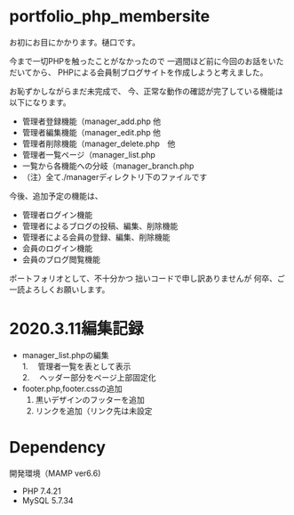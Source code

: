 # portfolio_php_membersite
お初にお目にかかります。樋口です。

今まで一切PHPを触ったことがなかったので
一週間ほど前に今回のお話をいただいてから、
PHPによる会員制ブログサイトを作成しようと考えました。

お恥ずかしながらまだ未完成で、
今、正常な動作の確認が完了している機能は以下になります。

* 管理者登録機能（manager_add.php 他
* 管理者編集機能（manager_edit.php 他
* 管理者削除機能（manager_delete.php　他
* 管理者一覧ページ（manager_list.php
* 一覧から各機能への分岐（manager_branch.php
* （注）全て./managerディレクトリ下のファイルです


今後、追加予定の機能は、
* 管理者ログイン機能
* 管理者によるブログの投稿、編集、削除機能
* 管理者による会員の登録、編集、削除機能
* 会員のログイン機能
* 会員のブログ閲覧機能

ポートフォリオとして、不十分かつ
拙いコードで申し訳ありませんが
何卒、ご一読よろしくお願いします。

# 2020.3.11編集記録　　
* manager_list.phpの編集  
  1.　 管理者一覧を表として表示  
  2.　 ヘッダー部分をページ上部固定化　　
  　　
* footer.php,footer.cssの追加　　
  1. 黒いデザインのフッターを追加　　
  2. リンクを追加（リンク先は未設定　　



# Dependency
開発環境（MAMP ver6.6)
* PHP 7.4.21
* MySQL 5.7.34

